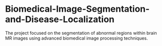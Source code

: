 # Biomedical-Image-Segmentation-and-Disease-Localization
The project focused on the segmentation of abnormal regions within brain MR images using advanced biomedical image processing techniques.
